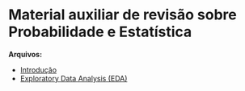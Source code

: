 # Material auxiliar de revisão sobre Probabilidade e Estatística

**Arquivos:**
* [Introdução](probest_intro.ipynb)
* [Exploratory Data Analysis (EDA)](probest_edas.ipynb)

